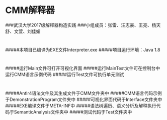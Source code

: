 # CMM解释器

###武汉大学2017级解释器构造实践
###小组成员：张雷、汪志豪、王亮、杨天舒、文萱、刘佳媚
#
#####本项目已编译为EXE文件Interpreter.exe
#####项目运行环境：Java 1.8
#
#####运行Main文件可打开可视化界面
#####运行MainTest文件可在控制台中运行CMM语言示例代码
#####运行Test文件可执行单元测试
#
#####Antlr4语法文件及其生成文件于CMM文件夹中
#####CMM语言代码示例于DemonstrationProgram文件夹中
#####可视化界面代码于Interface文件夹中
#####EXE编译文件于META-INF中
#####语法树遍历、语义分析及解释执行代码于SemanticAnalysis文件夹中
#####测试代码于Test文件夹中
